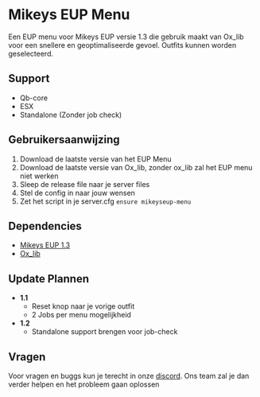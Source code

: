 
# Mikeys EUP Menu

Een EUP menu voor Mikeys EUP versie 1.3 die gebruik maakt van Ox_lib voor een snellere en geoptimaliseerde gevoel. Outfits kunnen worden geselecteerd.

## Support
- Qb-core
- ESX
- Standalone (Zonder job check)

## Gebruikersaanwijzing
1. Download de laatste versie van het EUP Menu
2. Download de laatste versie van Ox_lib, zonder ox_lib zal het EUP menu niet werken
3. Sleep de release file naar je server files
4. Stel de config in naar jouw wensen
5. Zet het script in je server.cfg `ensure mikeyseup-menu`

## Dependencies
- [Mikeys EUP 1.3](https://discord.gg/pdFSzG6YdJ)
- [Ox_lib](https://github.com/overextended/ox_lib/releases/tag/v3.18.0)




## Update Plannen
- **1.1**
    - Reset knop naar je vorige outfit
    - 2 Jobs per menu mogelijkheid
- **1.2**
    - Standalone support brengen voor job-check


## Vragen
Voor vragen en buggs kun je terecht in onze [discord]((https://discord.gg/pdFSzG6YdJ)). Ons team zal je dan verder helpen en het probleem gaan oplossen